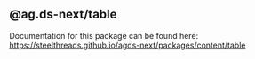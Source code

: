 ## @ag.ds-next/table

Documentation for this package can be found here: https://steelthreads.github.io/agds-next/packages/content/table
